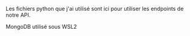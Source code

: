 Les fichiers python que j'ai utilisé sont ici pour utiliser les endpoints de notre API.

MongoDB utilisé sous WSL2 
